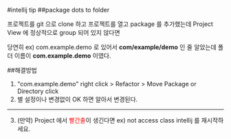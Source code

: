 #intellij tip
##package dots to folder

프로젝트를 git 으로 clone 하고 프로젝트를 열고
package 를 추가했는데 Project View 에 정상적으로 group 되어 있지 않다면

당연히 ex) com.example.demo 로 있어서 **com/example/demo** 인 줄 알았는데
폴더 이름이 **com.example.demo** 이였다.

##해결방법
1. "com.example.demo" right click > Refactor > Move Package or Directory click
2. 별 설정이나 변경없이 OK 하면 알아서 변경된다.
---
3. (만약) Project 에서 <span style="color:red">빨간줄</span>이 생긴다면 ex) not access class intellij 를 재시작하세요.

